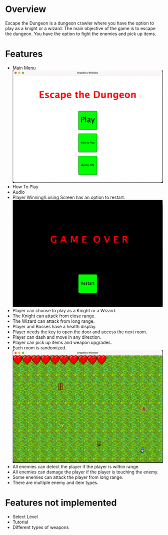 # Overview
Escape the Dungeon is a dungeon crawler where you have the option to play as a knight or a wizard.
The main objective of the game is to escape the dungeon. 
You have the option to fight the enemies and pick up items. 
# Features
- Main Menu
![](media/MainMenu.png)
- How To Play
- Audio
- Player Winning/Losing Screen has an option to restart.
![](media/GameOver.png)
- Player can choose to play as a Knight or a Wizard.
- The Knight can attack from close range.
- The Wizard can attack from long range.
- Player and Bosses have a health display.
- Player needs the key to open the door and access the next room.
- Player can dash and move in any direction.
- Player can pick up items and weapon upgrades.
- Each room is randomized.
![](media/GamePlay.png)
- All enemies can detect the player if the player is within range.
- All enemies can damage the player if the player is touching the enemy.
- Some enemies can attack the player from long range.
- There are multiple enemy and item types.

 
# Features not implemented
- Select Level
- Tutorial
- Different types of weapons

